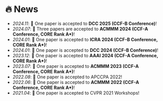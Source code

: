 # 🔥 News
- *2024.11*: 🎉 One paper is accepted to **DCC 2025 (CCF-B Conference)**!
- *2024.07*: 🎉 Three papers are accepted to **ACMMM 2024 (CCF-A Conference, CORE Rank A\*)**!
- *2024.01*: 🎉 One paper is accepted to **ICRA 2024 (CCF-B Conference, CORE Rank A\*)**!
- *2024.01*: 🎉 One paper is accepted to **DCC 2024 (CCF-B Conference)**!
- *2023.12*: 🎉 One paper is accepted to **AAAI 2024 (CCF-A Conference, CORE Rank A\*)**!
- *2023.07*: 🎉 One paper is accepted to **ACMMM 2023 (CCF-A Conference, CORE Rank A\*)**!
- *2022.08*: 🎉 One paper is accepted to APCCPA 2022!
- *2022.06*: 🎉 One paper is accepted to **ACMMM 2022 (CCF-A Conference, CORE Rank A\*)**!
- *2021.04*: 🎉 One paper is accepted to CVPR 2021 Workshops!
